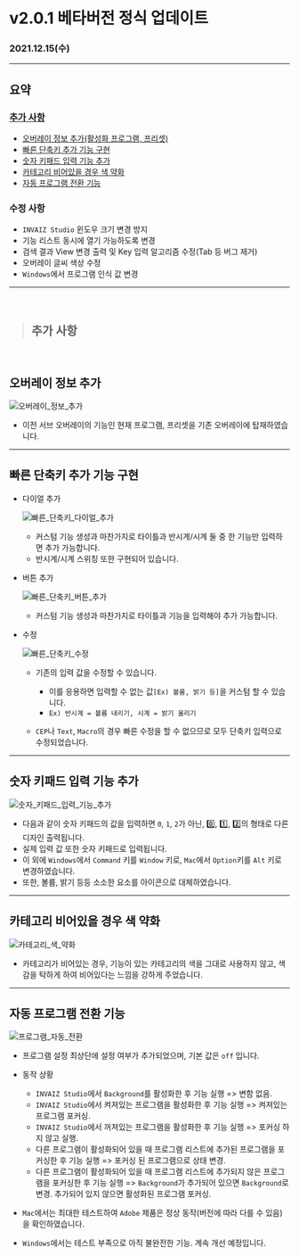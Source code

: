 # v2.0.1 베타버전 정식 업데이트

### 2021.12.15(수)

---

## 요약

### [추가 사항](#추가-사항)

- [오버레이 정보 추가(활성화 프로그램, 프리셋)](#오버레이-정보-추가)
- [빠른 단축키 추가 기능 구현](#빠른-단축키-추가-기능-구현)
- [숫자 키패드 입력 기능 추가](#숫자-키패드-입력-기능-추가)
- [카테고리 비어있을 경우 색 약화](#카테고리-비어있을-경우-색-약화)
- [자동 프로그램 전환 기능](#자동-프로그램-전환-기능)

### 수정 사항

- `INVAIZ Studio` 윈도우 크기 변경 방지
- 기능 리스트 동시에 열기 가능하도록 변경
- 검색 결과 View 변경 출력 및 Key 입력 알고리즘 수정(Tab 등 버그 제거)
- 오버레이 글씨 색상 수정
- `Windows`에서 프로그램 인식 값 변경

---

<br />

> ## 추가 사항

<br />

## 오버레이 정보 추가

![오버레이_정보_추가](../assets/v2.0.1/add_overlay_info.png)

- 이전 서브 오버레이의 기능인 현재 프로그램, 프리셋을 기존 오버레이에 탑재하였습니다.

---

## 빠른 단축키 추가 기능 구현

- 다이얼 추가

  ![빠른_단축키_다이얼_추가](../assets/v2.0.1/fast_function_dial.gif)

  - 커스텀 기능 생성과 마찬가지로 타이틀과 반시계/시계 둘 중 한 기능만 입력하면 추가 가능합니다.
  - 반시계/시계 스위칭 또한 구현되어 있습니다.

- 버튼 추가

  ![빠른_단축키_버튼_추가](../assets/v2.0.1/fast_function_button.gif)

  - 커스텀 기능 생성과 마찬가지로 타이틀과 기능을 입력해야 추가 가능합니다.

- 수정

  ![빠른_단축키_수정](../assets/v2.0.1/fast_function_update.gif)

  - 기존의 입력 값을 수정할 수 있습니다.

    - 이를 응용하면 입력할 수 없는 값`[Ex) 볼륨, 밝기 등]`을 커스텀 할 수 있습니다.
    - `Ex) 반시계 = 볼륨 내리기, 시계 = 밝기 올리기`

  - `CEP`나 `Text`, `Macro`의 경우 빠른 수정을 할 수 없으므로 모두 단축키 입력으로 수정되었습니다.

---

## 숫자 키패드 입력 기능 추가

![숫자_키패드_입력_기능_추가](../assets/v2.0.1/add_number_keypad.gif)

- 다음과 같이 숫자 키패드의 값을 입력하면 `0`, `1`, `2`가 아닌, 0️⃣, 1️⃣, 2️⃣의 형태로 다른 디자인 출력됩니다.
- 실제 입력 값 또한 숫자 키패드로 입력됩니다.
- 이 외에 `Windows`에서 `Command` 키를 `Window` 키로, `Mac`에서 `Option`키를 `Alt` 키로 변경하였습니다.
- 또한, 볼륨, 밝기 등등 소소한 요소를 아이콘으로 대체하였습니다.

---

## 카테고리 비어있을 경우 색 약화

![카테고리_색_약화](../assets/v2.0.1/category_color.png)

- 카테고리가 비어있는 경우, 기능이 있는 카테고리의 색을 그대로 사용하지 않고, 색감을 탁하게 하여 비어있다는 느낌을 강하게 주었습니다.

---

## 자동 프로그램 전환 기능

![프로그램_자동_전환](../assets/v2.0.1/auto_switching.png)

- 프로그램 설정 최상단에 설정 여부가 추가되었으며, 기본 값은 `off` 입니다.
- 동작 상황

  - `INVAIZ Studio`에서 `Background`를 활성화한 후 기능 실행 => 변함 없음.
  - `INVAIZ Studio`에서 켜져있는 프로그램을 활성화한 후 기능 실행 => 켜져있는 프로그램 포커싱.
  - `INVAIZ Studio`에서 꺼져있는 프로그램을 활성화한 후 기능 실행 => 포커싱 하지 않고 실행.
  - 다른 프로그램이 활성화되어 있을 때 프로그램 리스트에 추가된 프로그램을 포커싱한 후 기능 실행 => 포커싱 된 프로그램으로 상태 변경.
  - 다른 프로그램이 활성화되어 있을 때 프로그램 리스트에 추가되지 않은 프로그램을 포커싱한 후 기능 실행 => `Background`가 추가되어 있으면 `Background`로 변경. 추가되어 있지 않으면 활성화된 프로그램 포커싱.

- `Mac`에서는 최대한 테스트하여 `Adobe` 제품은 정상 동작(버전에 따라 다를 수 있음)을 확인하였습니다.
- `Windows`에서는 테스트 부족으로 아직 불완전한 기능. 계속 개선 예정입니다.
